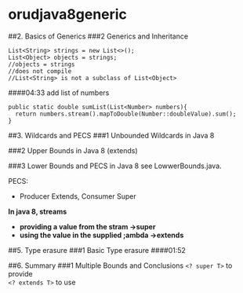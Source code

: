 # orudjava8generic
##2. Basics of Generics
###2 Generics and Inheritance
```
List<String> strings = new List<>();
List<Object> objects = strings;
//objects = strings 
//does not compile
//List<String> is not a subclass of List<Object>
```
####04:33
add list of numbers
```
public static double sumList(List<Number> numbers){
  return numbers.stream().mapToDouble(Number::doubleValue).sum();
}
```
##3. Wildcards and PECS
###1 Unbounded Wildcards in Java 8


###2 Upper Bounds in Java 8 (extends)


###3 Lower Bounds and PECS in Java 8
see LowwerBounds.java.  

PECS:
- Producer Extends, Consumer Super

__In java 8, streams__
- __providing a value from the stram ->super__
- __using the value in the supplied ;ambda ->extends__


##5. Type erasure
###1 Basic Type erasure
####01:52

##6. Summary
###1 Multiple Bounds and Conclusions
```<? super T>``` to provide  
```<? extends T>``` to use

